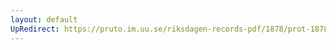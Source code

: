 ```yaml
---
layout: default
UpRedirect: https://pruto.im.uu.se/riksdagen-records-pdf/1878/prot-1878--fk--006/prot-1878--fk--006_009.pdf
---
```

